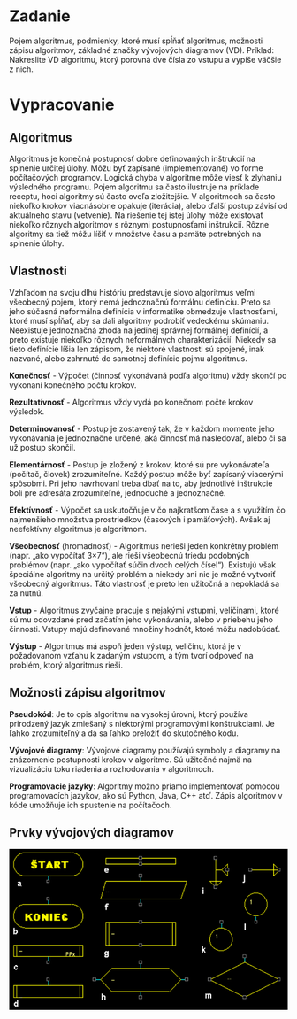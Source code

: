 # Zadanie

Pojem algoritmus, podmienky, ktoré musí spĺňať algoritmus, možnosti zápisu algoritmov, základné značky vývojových diagramov (VD).
Príklad: Nakreslite VD algoritmu, ktorý porovná dve čísla zo vstupu a vypíše väčšie z nich.

# Vypracovanie

## Algoritmus

Algoritmus je konečná postupnosť dobre definovaných inštrukcií na splnenie určitej úlohy. Môžu byť zapísané (implementované) vo forme počítačových programov. Logická chyba v algoritme môže viesť k zlyhaniu výsledného programu. Pojem algoritmu sa často ilustruje na príklade receptu, hoci algoritmy sú často oveľa zložitejšie. V algoritmoch sa často niekoľko krokov viacnásobne opakuje (iterácia), alebo ďalší postup závisí od aktuálneho stavu (vetvenie). Na riešenie tej istej úlohy môže existovať niekoľko rôznych algoritmov s rôznymi postupnosťami inštrukcií. Rôzne algoritmy sa tiež môžu líšiť v množstve času a pamäte potrebných na splnenie úlohy.

## Vlastnosti

Vzhľadom na svoju dlhú históriu predstavuje slovo algoritmus veľmi všeobecný pojem, ktorý nemá jednoznačnú formálnu definíciu. Preto sa jeho súčasná neformálna definícia v informatike obmedzuje vlastnosťami, ktoré musí spĺňať, aby sa dali algoritmy podrobiť vedeckému skúmaniu. Neexistuje jednoznačná zhoda na jedinej správnej formálnej definícií, a preto existuje niekoľko rôznych neformálnych charakterizácií. Niekedy sa tieto definície líšia len zápisom, že niektoré vlastnosti sú spojené, inak nazvané, alebo zahrnuté do samotnej definície pojmu algoritmus.

**Konečnosť** - Výpočet (činnosť vykonávaná podľa algoritmu) vždy skončí po vykonaní konečného počtu krokov.

**Rezultatívnosť** - Algoritmus vždy vydá po konečnom počte krokov výsledok.

**Determinovanosť** - Postup je zostavený tak, že v každom momente jeho vykonávania je jednoznačne určené, aká činnosť má nasledovať, alebo či sa už postup skončil.

**Elementárnosť** - Postup je zložený z krokov, ktoré sú pre vykonávateľa (počítač, človek) zrozumiteľné. Každý postup môže byť zapísaný viacerými spôsobmi. Pri jeho navrhovaní treba dbať na to, aby jednotlivé inštrukcie boli pre adresáta zrozumiteľné, jednoduché a jednoznačné.

**Efektívnosť** - Výpočet sa uskutočňuje v čo najkratšom čase a s využitím čo najmenšieho množstva prostriedkov (časových i pamäťových). Avšak aj neefektívny algoritmus je algoritmom.

**Všeobecnosť** (hromadnosť) - Algoritmus nerieši jeden konkrétny problém (napr. „ako vypočítať 3×7“), ale rieši všeobecnú triedu podobných problémov (napr. „ako vypočítať súčin dvoch celých čísel“). Existujú však špeciálne algoritmy na určitý problém a niekedy ani nie je možné vytvoriť všeobecný algoritmus. Táto vlastnosť je preto len užitočná a nepokladá sa za nutnú.

**Vstup** - Algoritmus zvyčajne pracuje s nejakými vstupmi, veličinami, ktoré sú mu odovzdané pred začatím jeho vykonávania, alebo v priebehu jeho činnosti. Vstupy majú definované množiny hodnôt, ktoré môžu nadobúdať.

**Výstup** - Algoritmus má aspoň jeden výstup, veličinu, ktorá je v požadovanom vzťahu k zadaným vstupom, a tým tvorí odpoveď na problém, ktorý algoritmus rieši.

## Možnosti zápisu algoritmov

**Pseudokód**: Je to opis algoritmu na vysokej úrovni, ktorý používa prirodzený jazyk zmiešaný s niektorými programovými konštrukciami. Je ľahko zrozumiteľný a dá sa ľahko preložiť do skutočného kódu.

**Vývojové diagramy**: Vývojové diagramy používajú symboly a diagramy na znázornenie postupnosti krokov v algoritme. Sú užitočné najmä na vizualizáciu toku riadenia a rozhodovania v algoritmoch.

**Programovacie jazyky**: Algoritmy možno priamo implementovať pomocou programovacích jazykov, ako sú Python, Java, C++ atď. Zápis algoritmov v kóde umožňuje ich spustenie na počítačoch.

## Prvky vývojových diagramov

![jj](prvky.png)
